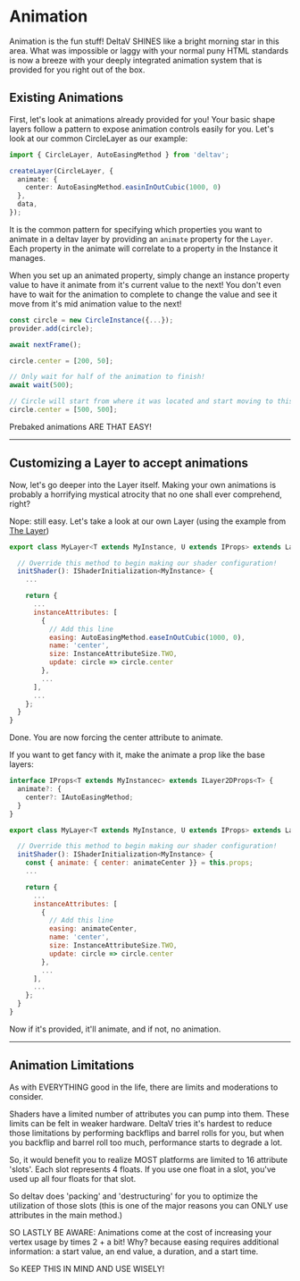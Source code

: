 # Animation

Animation is the fun stuff! DeltaV SHINES like a bright morning star in this area. What was impossible
or laggy with your normal puny HTML standards is now a breeze with your deeply integrated animation
system that is provided for you right out of the box.

## Existing Animations

First, let's look at animations already provided for you! Your basic shape layers follow a pattern
to expose animation controls easily for you. Let's look at our common CircleLayer as our example:

```typescript
import { CircleLayer, AutoEasingMethod } from 'deltav';

createLayer(CircleLayer, {
  animate: {
    center: AutoEasingMethod.easinInOutCubic(1000, 0)
  },
  data,
});
```

It is the common pattern for specifying which properties you want to animate in a deltav layer by
providing an `animate` property for the `Layer`. Each property in the animate will correlate to a
property in the Instance it manages.

When you set up an animated property, simply change an instance property value to have it animate
from it's current value to the next! You don't even have to wait for the animation to complete
to change the value and see it move from it's mid animation value to the next!

```typescript
const circle = new CircleInstance({...});
provider.add(circle);

await nextFrame();

circle.center = [200, 50];

// Only wait for half of the animation to finish!
await wait(500);

// Circle will start from where it was located and start moving to this next provided location!
circle.center = [500, 500];
```

Prebaked animations ARE THAT EASY!

---

## Customizing a Layer to accept animations

Now, let's go deeper into the Layer itself. Making your own animations is probably a horrifying
mystical atrocity that no one shall ever comprehend, right?

Nope: still easy. Let's take a look at our own Layer (using the example
from [The Layer](./working-with-layers))

```javascript
export class MyLayer<T extends MyInstance, U extends IProps> extends Layer2D<T, U> {

  // Override this method to begin making our shader configuration!
  initShader(): IShaderInitialization<MyInstance> {
    ...

    return {
      ...
      instanceAttributes: [
        {
          // Add this line
          easing: AutoEasingMethod.easeInOutCubic(1000, 0),
          name: 'center',
          size: InstanceAttributeSize.TWO,
          update: circle => circle.center
        },
        ...
      ],
      ...
    };
  }
}
```

Done. You are now forcing the center attribute to animate.

If you want to get fancy with it, make the animate a prop like the base layers:

```javascript
interface IProps<T extends MyInstancec> extends ILayer2DProps<T> {
  animate?: {
    center?: IAutoEasingMethod;
  }
}

export class MyLayer<T extends MyInstance, U extends IProps> extends Layer2D<T, U> {

  // Override this method to begin making our shader configuration!
  initShader(): IShaderInitialization<MyInstance> {
    const { animate: { center: animateCenter }} = this.props;
    ...

    return {
      ...
      instanceAttributes: [
        {
          // Add this line
          easing: animateCenter,
          name: 'center',
          size: InstanceAttributeSize.TWO,
          update: circle => circle.center
        },
        ...
      ],
      ...
    };
  }
}
```

Now if it's provided, it'll animate, and if not, no animation.

---

## Animation Limitations

As with EVERYTHING good in the life, there are limits and moderations to consider.

Shaders have a limited number of attributes you can pump into them. These limits can be felt in weaker
hardware. DeltaV tries it's hardest to reduce those limitations by performing backflips and barrel
rolls for you, but when you backflip and barrel roll too much, performance starts to degrade a lot.

So, it would benefit you to realize MOST platforms are limited to 16 attribute 'slots'.
Each slot represents 4 floats. If you use one float in a slot, you've used up all four floats for that
slot.

So deltav does 'packing' and 'destructuring' for you to optimize the utilization of those slots
(this is one of the major reasons you can ONLY use attributes in the main method.)

SO LASTLY BE AWARE:
Animations come at the cost of increasing your vertex usage by times 2 + a bit! Why? because
easing requires additional information: a start value, an end value, a duration, and a start time.

So KEEP THIS IN MIND AND USE WISELY!
